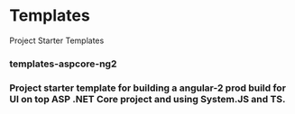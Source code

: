 # Templates
Project Starter Templates

<h3>templates-aspcore-ng2<h3>
Project starter template for building a angular-2 prod build for UI on top ASP .NET Core project and using System.JS and TS. 
